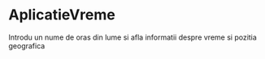 # AplicatieVreme
Introdu un nume de oras din lume si afla informatii despre vreme si pozitia geografica
